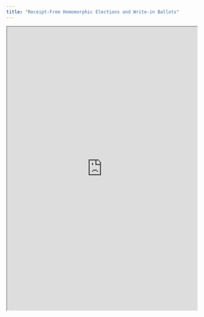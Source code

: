 ```yaml
---
title: "Receipt-Free Homomorphic Elections and Write-in Ballots"
---
```




<iframe height="750" width="100%" src="https://ewelton.github.io/ktest/wiki.html#Receipt-Free%20Homomorphic%20Elections%20and%20Write-in%20Ballots"></iframe>
